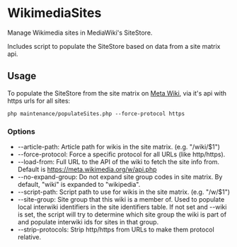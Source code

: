 WikimediaSites
===============

Manage Wikimedia sites in MediaWiki's SiteStore.

Includes script to populate the SiteStore based on data from a site matrix api.

## Usage

To populate the SiteStore from the site matrix on [Meta Wiki](https://meta.wikimedia.org), via it's api with https urls for all sites:

```
php maintenance/populateSites.php --force-protocol https
```

### Options

* --article-path: Article path for wikis in the site matrix.  (e.g. "/wiki/$1")
* --force-protocol: Force a specific protocol for all URLs (like http/https).
* --load-from: Full URL to the API of the wiki to fetch the site info from. Default is https://meta.wikimedia.org/w/api.php
* --no-expand-group: Do not expand site group codes in site matrix. By default, "wiki" is expanded to "wikipedia".
* --script-path: Script path to use for wikis in the site matrix. (e.g. "/w/$1")
* --site-group: Site group that this wiki is a member of.  Used to populate  local interwiki identifiers in the site identifiers table.  If not set and --wiki is set, the script will try to determine which site group the wiki is part of and populate interwiki ids for sites in that group.
* --strip-protocols: Strip http/https from URLs to make them protocol relative.
